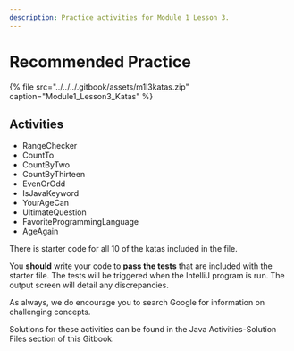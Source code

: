 ```yaml
---
description: Practice activities for Module 1 Lesson 3.
---
```


# Recommended Practice

{% file src="../../../.gitbook/assets/m1l3katas.zip" caption="Module1\_Lesson3\_Katas" %}

## Activities

* RangeChecker
* CountTo
* CountByTwo
* CountByThirteen
* EvenOrOdd
* IsJavaKeyword
* YourAgeCan
* UltimateQuestion
* FavoriteProgrammingLanguage
* AgeAgain

There is starter code for all 10 of the katas included in the file. 

You **should** write your code to **pass the tests** that are included with the starter file. The tests will be triggered when the IntelliJ program is run. The output screen will detail any discrepancies.  

As always, we do encourage you to search Google for information on challenging concepts.

Solutions for these activities can be found in the Java Activities-Solution Files section of this Gitbook. 

